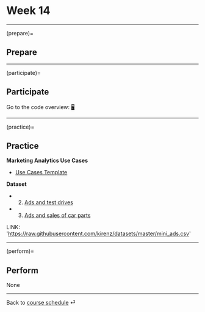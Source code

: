 # Week 14


---

(prepare)=
## Prepare



---



(participate)=
## Participate

Go to the code overview: [🖥](../docs/code-overview.md)


---


(practice)=
## Practice

**Marketing Analytics Use Cases**

- [Use Cases Template](https://docs.google.com/spreadsheets/d/1ahQKtQ_MsH7A3N2lJOXDBqwhl4PqXH71Z-q3kUV-wKQ/edit?usp=sharing)


**Dataset**

- 2. [Ads and test drives](https://raw.githubusercontent.com/kirenz/datasets/master/mini_test_drives.csv)

- 3. [Ads and sales of car parts](https://raw.githubusercontent.com/kirenz/datasets/master/mini_ads.csv)

LINK: 'https://raw.githubusercontent.com/kirenz/datasets/master/mini_ads.csv'

---

(perform)=
## Perform

None

---

Back to [course schedule](../docs/course-schedule.md) ⏎
